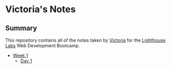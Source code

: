 # Victoria's Notes
## Summary

This repository contains all of the notes taken by [Victoria](https://github.com/victoriamlee) for the [Lighthouse Labs](https://www.lighthouselabs.ca/) Web Development Bootcamp.

* [Week 1](/Week_1)
  * [Day 1](/Week_1/Day_1)